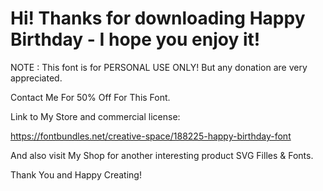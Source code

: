 # Hi! Thanks for downloading Happy Birthday - I hope you enjoy it!


NOTE : This font is for PERSONAL USE ONLY! But any donation are very appreciated.


Contact Me For 50% Off For This Font.


Link to My Store and commercial license:


 https://fontbundles.net/creative-space/188225-happy-birthday-font


And also visit My Shop for another interesting product SVG Filles & Fonts.


Thank You and Happy Creating!